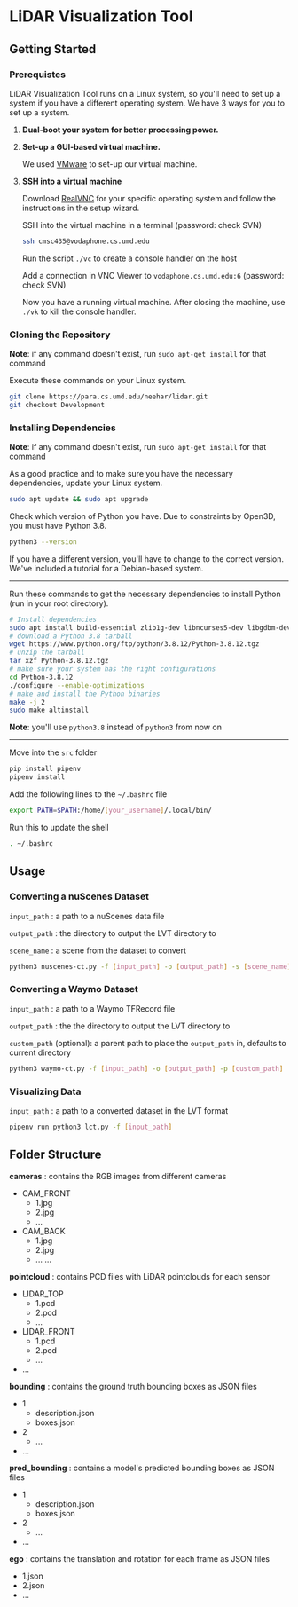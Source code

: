 # LiDAR Visualization Tool

## Getting Started
### Prerequistes
LiDAR Visualization Tool runs on a Linux system, so you'll need to set up a system if you have a different operating system.
We have 3 ways for you to set up a system.
1. **Dual-boot your system for better processing power.**
2. **Set-up a GUI-based virtual machine.**

    We used [VMware](https://www.vmware.com/) to set-up our virtual machine. 

3. **SSH into a virtual machine**
    
    Download [RealVNC](https://www.realvnc.com/en/connect/download/viewer/) for your specific operating system and follow the instructions in the setup wizard.

    SSH into the virtual machine in a terminal (password: check SVN)
    ```sh
    ssh cmsc435@vodaphone.cs.umd.edu
    ```
    Run the script `./vc` to create a console handler on the host

    Add a connection in VNC Viewer to `vodaphone.cs.umd.edu:6` (password: check SVN)

    Now you have a running virtual machine. After closing the machine, use `./vk` to kill the console handler.


### Cloning the Repository
**Note**: if any command doesn't exist, run `sudo apt-get install` for that command

Execute these commands on your Linux system.
```sh
git clone https://para.cs.umd.edu/neehar/lidar.git
git checkout Development
```

### Installing Dependencies
**Note**: if any command doesn't exist, run `sudo apt-get install` for that command

As a good practice and to make sure you have the necessary dependencies, update your Linux system.
```sh
sudo apt update && sudo apt upgrade
```

Check which version of Python you have. Due to constraints by Open3D, you must have Python 3.8. 

```sh
python3 --version
```

If you have a different version, you'll have to change to the correct version. We've included a tutorial for a Debian-based system.

---
Run these commands to get the necessary dependencies to install Python (run in your root directory).
```sh
# Install dependencies
sudo apt install build-essential zlib1g-dev libncurses5-dev libgdbm-dev libnss3-dev libssl-dev libsqlite3-dev libreadline-dev libffi-dev curl libbz2-dev
# download a Python 3.8 tarball
wget https://www.python.org/ftp/python/3.8.12/Python-3.8.12.tgz
# unzip the tarball
tar xzf Python-3.8.12.tgz
# make sure your system has the right configurations
cd Python-3.8.12
./configure --enable-optimizations
# make and install the Python binaries
make -j 2
sudo make altinstall
```
**Note**: you'll use `python3.8` instead of `python3` from now on

---

Move into the `src` folder
```sh
pip install pipenv
pipenv install
```
Add the following lines to the `~/.bashrc` file
```sh
export PATH=$PATH:/home/[your_username]/.local/bin/
```
Run this to update the shell
```sh
. ~/.bashrc
```

## Usage
### Converting a nuScenes Dataset
`input_path` : a path to a nuScenes data file

`output_path` : the directory to output the LVT directory to

`scene_name` : a scene from the dataset to convert
```sh
python3 nuscenes-ct.py -f [input_path] -o [output_path] -s [scene_name]
```
### Converting a Waymo Dataset
`input_path` : a path to a Waymo TFRecord file

`output_path` : the the directory to output the LVT directory to

`custom_path` (optional): a parent path to place the `output_path` in, defaults to current directory

```sh
python3 waymo-ct.py -f [input_path] -o [output_path] -p [custom_path]
```

### Visualizing Data
`input_path` : a path to a converted dataset in the LVT format
```sh
pipenv run python3 lct.py -f [input_path]
```

## Folder Structure
**cameras** : contains the RGB images from different cameras
* CAM_FRONT
  * 1.jpg
  * 2.jpg
  * ...
* CAM_BACK
  * 1.jpg
  * 2.jpg
  * ...
...

**pointcloud** : contains PCD files with LiDAR pointclouds for each sensor
* LIDAR_TOP
  * 1.pcd
  * 2.pcd
  * ...
* LIDAR_FRONT
  * 1.pcd
  * 2.pcd
  * ...
* ...

**bounding** : contains the ground truth bounding boxes as JSON files
* 1
  * description.json
  * boxes.json
* 2
  * ...
* ...

**pred_bounding** : contains a model's predicted bounding boxes as JSON files
* 1
  * description.json
  * boxes.json
* 2
  * ...
* ...

**ego** : contains the translation and rotation for each frame as JSON files
* 1.json
* 2.json
* ...


